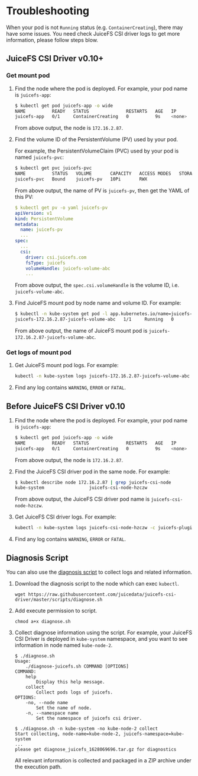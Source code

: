 # Troubleshooting

When your pod is not `Running` status (e.g. `ContainerCreating`), there may have some issues. You need check JuiceFS CSI driver logs to get more information, please follow steps blow.

## JuiceFS CSI Driver v0.10+

### Get mount pod

1. Find the node where the pod is deployed. For example, your pod name is `juicefs-app`:

   ```sh {3}
   $ kubectl get pod juicefs-app -o wide
   NAME          READY   STATUS              RESTARTS   AGE   IP       NODE          NOMINATED NODE   READINESS GATES
   juicefs-app   0/1     ContainerCreating   0          9s    <none>   172.16.2.87   <none>           <none>
   ```

   From above output, the node is `172.16.2.87`.

2. Find the volume ID of the PersistentVolume (PV) used by your pod.

   For example, the PersistentVolumeClaim (PVC) used by your pod is named `juicefs-pvc`:

   ```sh {3}
   $ kubectl get pvc juicefs-pvc
   NAME          STATUS   VOLUME       CAPACITY   ACCESS MODES   STORAGECLASS   AGE
   juicefs-pvc   Bound    juicefs-pv   10Pi       RWX                           42d
   ```

   From above output, the name of PV is `juicefs-pv`, then get the YAML of this PV:

   ```yaml {12}
   $ kubectl get pv -o yaml juicefs-pv
   apiVersion: v1
   kind: PersistentVolume
   metadata:
     name: juicefs-pv
     ...
   spec:
     ...
     csi:
       driver: csi.juicefs.com
       fsType: juicefs
       volumeHandle: juicefs-volume-abc
       ...
   ```

   From above output, the `spec.csi.volumeHandle` is the volume ID, i.e. `juicefs-volume-abc`.

3. Find JuiceFS mount pod by node name and volume ID. For example:

   ```sh {2}
   $ kubectl -n kube-system get pod -l app.kubernetes.io/name=juicefs-mount -o wide | grep 172.16.2.87 | grep juicefs-volume-abc
   juicefs-172.16.2.87-juicefs-volume-abc   1/1     Running   0          20h    172.16.2.100   172.16.2.87   <none>           <none>
   ```

   From above output, the name of JuiceFS mount pod is `juicefs-172.16.2.87-juicefs-volume-abc`.

### Get logs of mount pod

1. Get JuiceFS mount pod logs. For example:

   ```sh
   kubectl -n kube-system logs juicefs-172.16.2.87-juicefs-volume-abc
   ```

2. Find any log contains `WARNING`, `ERROR` or `FATAL`.

## Before JuiceFS CSI Driver v0.10

1. Find the node where the pod is deployed. For example, your pod name is `juicefs-app`:

   ```sh {3}
   $ kubectl get pod juicefs-app -o wide
   NAME          READY   STATUS              RESTARTS   AGE   IP       NODE          NOMINATED NODE   READINESS GATES
   juicefs-app   0/1     ContainerCreating   0          9s    <none>   172.16.2.87   <none>           <none>
   ```

   From above output, the node is `172.16.2.87`.

2. Find the JuiceFS CSI driver pod in the same node. For example:

   ```sh {2}
   $ kubectl describe node 172.16.2.87 | grep juicefs-csi-node
   kube-system                 juicefs-csi-node-hzczw                  1 (0%)        2 (1%)      1Gi (0%)         5Gi (0%)       61m
   ```

   From above output, the JuiceFS CSI driver pod name is `juicefs-csi-node-hzczw`.

3. Get JuiceFS CSI driver logs. For example:

   ```sh
   kubectl -n kube-system logs juicefs-csi-node-hzczw -c juicefs-plugin
   ```

4. Find any log contains `WARNING`, `ERROR` or `FATAL`.

## Diagnosis Script

You can also use the [diagnosis script](https://github.com/juicedata/juicefs-csi-driver/blob/master/scripts/diagnose.sh) to collect logs and related information.

1. Download the diagnosis script to the node which can exec `kubectl`.

   ```shell
   wget https://raw.githubusercontent.com/juicedata/juicefs-csi-driver/master/scripts/diagnose.sh
   ```

2. Add execute permission to script.

   ```shell
   chmod a+x diagnose.sh
   ```

3. Collect diagnose information using the script. For example, your JuiceFS CSI Driver is deployed in `kube-system` namespace, and you want to see information in node named `kube-node-2`.

   ```shell
   $ ./diagnose.sh
   Usage:
       ./diagnose-juicefs.sh COMMAND [OPTIONS]
   COMMAND:
       help
           Display this help message.
       collect
           Collect pods logs of juicefs.
   OPTIONS:
       -no, --node name
           Set the name of node.
       -n, --namespace name
           Set the namespace of juicefs csi driver.

   $ ./diagnose.sh -n kube-system -no kube-node-2 collect
   Start collecting, node-name=kube-node-2, juicefs-namespace=kube-system
   ...
   please get diagnose_juicefs_1628069696.tar.gz for diagnostics
   ```

   All relevant information is collected and packaged in a ZIP archive under the execution path.
